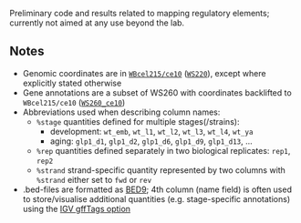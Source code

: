 Preliminary code and results related to mapping regulatory elements; currently not aimed at any use beyond the lab.

## Notes
- Genomic coordinates are in [`WBcel215/ce10`](http://hgdownload.soe.ucsc.edu/goldenPath/ce10/bigZips/) ([`WS220`](https://github.com/WormBase/website/issues/2003)), except where explicitly stated otherwise
- Gene annotations are a subset of WS260 with coordinates backlifted to `WBcel215/ce10` ([`WS260_ce10`](/WS260_ce10))
- Abbreviations used when describing column names:
    - `%stage` quantities defined for multiple stages(/strains):
        - development: `wt_emb`, `wt_l1`, `wt_l2`, `wt_l3`, `wt_l4`, `wt_ya`
        - aging: `glp1_d1`, `glp1_d2`, `glp1_d6`, `glp1_d9`, `glp1_d13`, ...
    - `%rep` quantities defined separately in two biological replicates: `rep1`, `rep2`
    - `%strand` strand-specific quantity represented by two columns with `%strand` either set to `fwd` or `rev`
- .bed-files are formatted as [BED9](https://genome.ucsc.edu/FAQ/FAQformat.html#format1); 4th column (name field) is often used to store/visualise additional quantities (e.g. stage-specific annotations) using the [IGV gffTags option](https://software.broadinstitute.org/software/igv/TrackLine)
